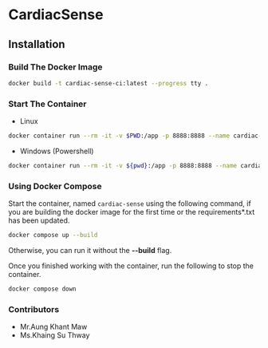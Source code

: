# CardiacSense

## Installation

### Build The Docker Image
```bash
docker build -t cardiac-sense-ci:latest --progress tty .
```

### Start The Container

* Linux
```bash
docker container run --rm -it -v $PWD:/app -p 8888:8888 --name cardiac-sense cardiac-sense-ci:latest
```
* Windows (Powershell)
```bash
docker container run --rm -it -v ${pwd}:/app -p 8888:8888 --name cardiac-sense cardiac-sense-ci:latest
```

### Using Docker Compose
Start the container, named ``cardiac-sense`` using the following command, if you are building the docker image for the first time or the requirements*.txt has been updated.
```bash
docker compose up --build
```
Otherwise, you can run it without the **--build** flag.

Once you finished working with the container, run the following to stop the container.
```bash
docker compose down
```

### Contributors
- Mr.Aung Khant Maw
- Ms.Khaing Su Thway